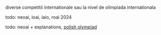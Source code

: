 diverse competitii internationale sau la nivel de olimpiada internationala

todo: neoai, ioai, iaio, roai 2024 

todo: neoai + explanations, [polish olympiad](https://github.com/OlimpiadaAI/II-OlimpiadaAI/tree/main)
